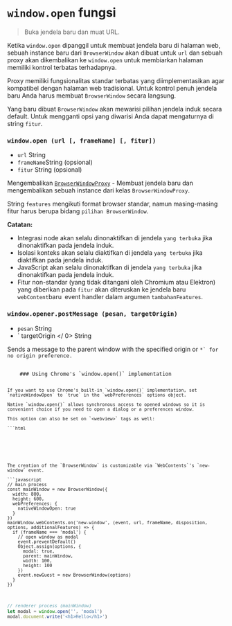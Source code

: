 # `window.open` fungsi

> Buka jendela baru dan muat URL.

Ketika ` window.open ` dipanggil untuk membuat jendela baru di halaman web, sebuah instance baru dari ` BrowserWindow ` akan dibuat untuk ` url ` dan sebuah proxy akan dikembalikan ke ` window.open ` untuk membiarkan halaman memiliki kontrol terbatas terhadapnya.

Proxy memiliki fungsionalitas standar terbatas yang diimplementasikan agar kompatibel dengan halaman web tradisional. Untuk kontrol penuh jendela baru Anda harus membuat ` BrowserWindow ` secara langsung.

Yang baru dibuat ` BrowserWindow ` akan mewarisi pilihan jendela induk secara default. Untuk mengganti opsi yang diwarisi Anda dapat mengaturnya di string ` fitur `.

### `window.open (url [, frameName] [, fitur])`

* `url` String
* `frameName`String (opsional)
* `fitur` String (opsional)

Mengembalikan [` BrowserWindowProxy `](browser-window-proxy.md) - Membuat jendela baru dan mengembalikan sebuah instance dari kelas ` BrowserWindowProxy `.

String `features` mengikuti format browser standar, namun masing-masing fitur harus berupa bidang `pilihan BrowserWindow`.

**Catatan:**

* Integrasi node akan selalu dinonaktifkan di jendela ` yang terbuka ` jika dinonaktifkan pada jendela induk.
* Isolasi konteks akan selalu diaktifkan di jendela ` yang terbuka ` jika diaktifkan pada jendela induk.
* JavaScript akan selalu dinonaktifkan di jendela `yang terbuka` jika dinonaktifkan pada jendela induk.
* Fitur non-standar (yang tidak ditangani oleh Chromium atau Elektron) yang diberikan pada `fitur` akan diteruskan ke jendela baru ` webContent `baru` `event handler dalam argumen `tambahanFeatures`.

### `window.opener.postMessage (pesan, targetOrigin)`

* `pesan` String
* ` targetOrigin </ 0> String</li>
</ul>

<p>Sends a message to the parent window with the specified origin or <code>*` for no origin preference.</p> 
    ### Using Chrome's `window.open()` implementation
    
    If you want to use Chrome's built-in `window.open()` implementation, set `nativeWindowOpen` to `true` in the `webPreferences` options object.
    
    Native `window.open()` allows synchronous access to opened windows so it is convenient choice if you need to open a dialog or a preferences window.
    
    This option can also be set on `<webview>` tags as well:
    
    ```html
<webview webpreferences="nativeWindowOpen=yes"></webview>
```

The creation of the `BrowserWindow` is customizable via `WebContents`'s `new-window` event.

```javascript
// main process
const mainWindow = new BrowserWindow({
  width: 800,
  height: 600,
  webPreferences: {
    nativeWindowOpen: true
  }
})
mainWindow.webContents.on('new-window', (event, url, frameName, disposition, options, additionalFeatures) => {
  if (frameName === 'modal') {
    // open window as modal
    event.preventDefault()
    Object.assign(options, {
      modal: true,
      parent: mainWindow,
      width: 100,
      height: 100
    })
    event.newGuest = new BrowserWindow(options)
  }
})
```

```javascript
// renderer process (mainWindow)
let modal = window.open('', 'modal')
modal.document.write('<h1>Hello</h1>')
```